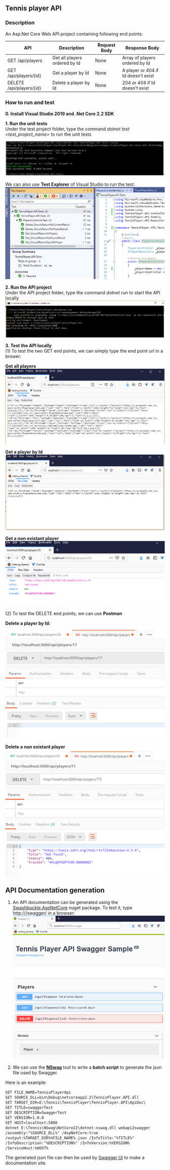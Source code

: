  ## Tennis player API

### Description
An Asp.Net Core Web API project containing following end points:

API| Description|Request Body|Response Body
----------------------------| -----|------|-------|
GET /api/players|Get all players ordered by Id|None|Array of players ordered by Id
GET /api/players/{id}|Get a player by Id|None|A player or 404 if Id doesn't exist |
DELETE /api/players/{id}|Delete a player by Id|None|204 or 404 if Id doesn't exist |

### How to run and test
**0. Install Visual Studio 2019 and .Net Core 2.2 SDK**

**1. Run the unit tests** </br>
Under the test project folder, type the command *dotnet test <test_project_name>* to run the unit tests

![](UnitTest1.PNG)
</br></br>
We can also use **Test Explorer** of Visual Studio to run the test: 
</br>
![](UnitTest2.PNG)

**2. Run the API project**</br>
Under the API project folder, type the command *dotnet run* to start the API locally
![Run APi](StartApi.PNG)

**3. Test the API locally**</br>
(1) To test the two GET end points, we can simply type the end point url in a brower:

**Get all players**</br>
![](get.PNG)

**Get a player by Id**</br>
![](get2.PNG)

**Get a non existant player**</br>
![](get1.PNG)

(2) To test the DELETE end points, we can use **Postman**

**Delete a player by Id:**</br>
![](delete.PNG)
</br></br>
**Delete a non existant player**</br>
![](delete1.PNG)

 ## API Documentation generation
1. An API documentation can be generated using the [Swashbuckle.AspNetCore](https://www.nuget.org/packages/Swashbuckle.AspNetCore.Swagger/) nuget package. To test it, type http://<hosturi>/swagger/ in a browser:
![](Swagger.PNG)

2. We can use the **[NSwag](https://github.com/RicoSuter/NSwag)** tool to write a **batch script** to generate the json file used by Swagger.

Here is an example:
 ```
SET FILE_NAME=TennisPlayerApi
SET SOURCE_DLL=bin\Debug\netcoreapp2.2\TennisPlayer.API.dll
SET TARGET_DIR=E:\Tennis\TennisPlayer\TennisPlayer.API\ApiDoc\
SET TITLE=swaggerTest
SET DESCRIPTION=SwaggerTest
SET VERSION=1.0.0
SET HOST=localhost:5000
dotnet E:\Tennis\NSwag\NetCore22\dotnet-nswag.dll webapi2swagger /assembly:"%SOURCE_DLL%" /AspNetCore:true /output:%TARGET_DIR%%FILE_NAME%.json /InfoTitle:"%TITLE%" /InfoDescription:"%DESCRIPTION%" /InfoVersion:%VERSION% /ServiceHost:%HOST%

 ```
The generated json file can then be used by [Swagger UI](https://github.com/swagger-api/swagger-ui) to make a documentation site.
